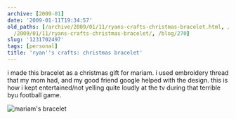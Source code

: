 ```yaml
---
archive: [2009-01]
date: '2009-01-11T19:34:57'
old_paths: [/archive/2009/01/11/ryans-crafts-christmas-bracelet.html, /wp/2009/01/11/ryans-crafts-christmas-bracelet/,
  /2009/01/11/ryans-crafts-christmas-bracelet/, /blog/270]
slug: '1231702497'
tags: [personal]
title: 'ryan''s crafts: christmas bracelet'
---
```


i made this bracelet as a christmas gift for mariam. i used embroidery
thread that my mom had, and my good friend google helped with the design.
this is how i kept entertained/not yelling quite loudly at the tv during
that terrible byu football game.

![mariam's bracelet][1]

[1]: 1.jpg

